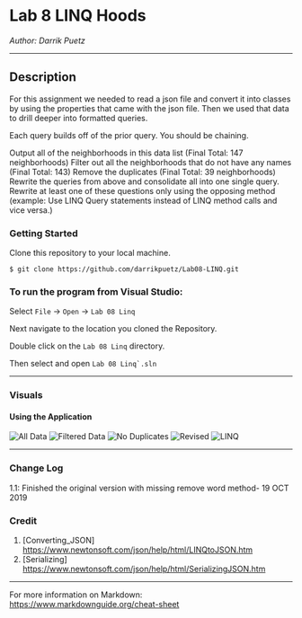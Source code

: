 # Lab 8 LINQ Hoods
*Author: Darrik Puetz*

----

## Description
For this assignment we needed to read a json file and convert it into classes by using the properties that came with the json file. Then we used that data to drill deeper into formatted queries. 

Each query builds off of the prior query. You should be chaining.

Output all of the neighborhoods in this data list (Final Total: 147 neighborhoods)
Filter out all the neighborhoods that do not have any names (Final Total: 143)
Remove the duplicates (Final Total: 39 neighborhoods)
Rewrite the queries from above and consolidate all into one single query.
Rewrite at least one of these questions only using the opposing method (example: Use LINQ Query statements instead of LINQ method calls and vice versa.)


### Getting Started
Clone this repository to your local machine.

```
$ git clone https://github.com/darrikpuetz/Lab08-LINQ.git
```

### To run the program from Visual Studio:
Select ```File``` -> ```Open``` -> ```Lab 08 Linq```

Next navigate to the location you cloned the Repository.

Double click on the ```Lab 08 Linq``` directory.

Then select and open ```Lab 08 Linq`.sln```

---


### Visuals


#### Using the Application
![All Data](https://via.placeholder.com/750x500)
![Filtered Data](https://via.placeholder.com/750x500)
![No Duplicates](https://via.placeholder.com/750x500)
![Revised](https://via.placeholder.com/750x500)
![LINQ](https://via.placeholder.com/750x500)

---

### Change Log
1.1: Finished the original version with missing remove word method- 19 OCT 2019  

### Credit 
1. [Converting_JSON] https://www.newtonsoft.com/json/help/html/LINQtoJSON.htm
2. [Serializing] https://www.newtonsoft.com/json/help/html/SerializingJSON.htm




------------------------------
For more information on Markdown: https://www.markdownguide.org/cheat-sheet